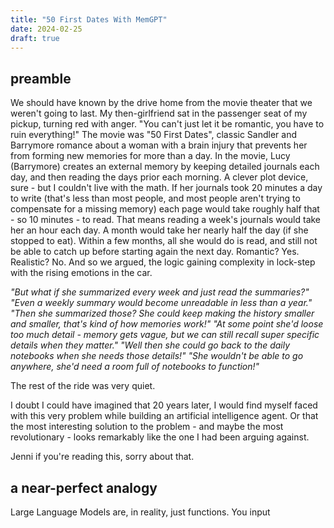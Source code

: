```yaml
---
title: "50 First Dates With MemGPT"
date: 2024-02-25
draft: true
---
```

## preamble
We should have known by the drive home from the movie theater that we weren't going to last. My then-girlfriend sat in the passenger seat of my pickup, turning red with anger. "You can't just let it be romantic, you have to ruin everything!" The movie was "50 First Dates", classic Sandler and Barrymore romance about a woman with a brain injury that prevents her from forming new memories for more than a day. In the movie, Lucy (Barrymore) creates an external memory by keeping detailed journals each day, and then reading the days prior each morning. A clever plot device, sure - but I couldn't live with the math. If her journals took 20 minutes a day to write (that's less than most people, and most people aren't trying to compensate for a missing memory) each page would take roughly half that - so 10 minutes - to read. That means reading a week's journals would take her an hour each day. A month would take her nearly half the day (if she stopped to eat). Within  a few months, all she would do is read, and still not be able to catch up before starting again the next day. Romantic? Yes. Realistic? No. And so we argued, the logic gaining complexity in lock-step with the rising emotions in the car.
 
_"But what if she summarized every week and just read the summaries?" 
"Even a weekly summary would become unreadable in less than a year." 
"Then she summarized those? She could keep making the history smaller and smaller, that's kind of how memories work!" 
"At some point she'd loose too much detail - memory gets vague, but we can still recall super specific details when they matter."
"Well then she could go back to the daily notebooks when she needs those details!" 
"She wouldn't be able to go anywhere, she'd need a room full of notebooks to function!"_

The rest of the ride was very quiet. 

I doubt I could have imagined that 20 years later, I would find myself faced with this very problem while building an artificial intelligence agent. Or that the most interesting solution to the problem - and maybe the most revolutionary - looks remarkably like the one I had been arguing against. 

Jenni if you're reading this, sorry about that. 

## a near-perfect analogy
Large Language Models are, in reality, just functions. You input 
<!--stackedit_data:
eyJoaXN0b3J5IjpbMTIzNzA3MzA2OSw5ODA3ODg3NDEsLTE0Mz
A1MTQ4MSw0NzcxNzg4MDBdfQ==
-->